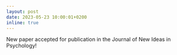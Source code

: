 ```yaml
---
layout: post
date: 2023-05-23 10:00:01+0200
inline: true
---
```


New paper accepted for publication in the Journal of New Ideas in Psychology!